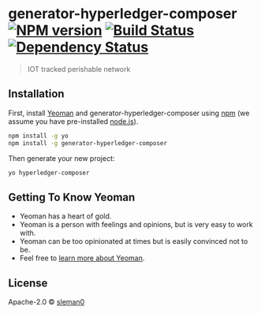 # generator-hyperledger-composer [![NPM version][npm-image]][npm-url] [![Build Status][travis-image]][travis-url] [![Dependency Status][daviddm-image]][daviddm-url]
>  IOT tracked perishable network 

## Installation

First, install [Yeoman](http://yeoman.io) and generator-hyperledger-composer using [npm](https://www.npmjs.com/) (we assume you have pre-installed [node.js](https://nodejs.org/)).

```bash
npm install -g yo
npm install -g generator-hyperledger-composer
```

Then generate your new project:

```bash
yo hyperledger-composer
```

## Getting To Know Yeoman

 * Yeoman has a heart of gold.
 * Yeoman is a person with feelings and opinions, but is very easy to work with.
 * Yeoman can be too opinionated at times but is easily convinced not to be.
 * Feel free to [learn more about Yeoman](http://yeoman.io/).

## License

Apache-2.0 © [sleman0](https://github.com/sleman0)


[npm-image]: https://badge.fury.io/js/generator-hyperledger-composer.svg
[npm-url]: https://npmjs.org/package/generator-hyperledger-composer
[travis-image]: https://travis-ci.org/sleman0/generator-hyperledger-composer.svg?branch=master
[travis-url]: https://travis-ci.org/sleman0/generator-hyperledger-composer
[daviddm-image]: https://david-dm.org/sleman0/generator-hyperledger-composer.svg?theme=shields.io
[daviddm-url]: https://david-dm.org/sleman0/generator-hyperledger-composer
